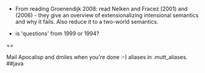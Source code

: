 * From reading Groenendijk 2008: read Nelken and Fracez (2001) and (2006) - 
they give an overview of extensionalizing intensional semantics and why it
fails. Also reduce it to a two-world semantics.

* is 'questions' from 1999 or 1994?

==

Mail Apocalisp and dmiles when you're done :-) aliases in .mutt_aliases. ##java

